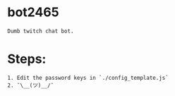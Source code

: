 # bot2465
 	Dumb twitch chat bot.
# Steps:
	1. Edit the password keys in `./config_template.js`
 	2. ¯\__(ツ)__/¯
